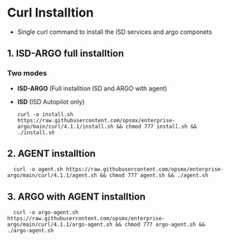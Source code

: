 # Curl Installtion

- Single curl command to install the ISD services and argo componets

## 1. ISD-ARGO full installtion 

  ### Two modes
    
  - **ISD-ARGO** (Full installtion ISD and ARGO with agent)
  - **ISD**      (ISD Autopilot only)



        curl -o install.sh https://raw.githubusercontent.com/opsmx/enterprise-argo/main/curl/4.1.1/install.sh && chmod 777 install.sh && ./install.sh



## 2. AGENT installtion 


      curl -o agent.sh https://raw.githubusercontent.com/opsmx/enterprise-argo/main/curl/4.1.1/agent.sh && chmod 777 agent.sh && ./agent.sh



## 3. ARGO with AGENT installtion 


      curl -o argo-agent.sh https://raw.githubusercontent.com/opsmx/enterprise-argo/main/curl/4.1.1/argo-agent.sh && chmod 777 argo-agent.sh && ./argo-agent.sh


